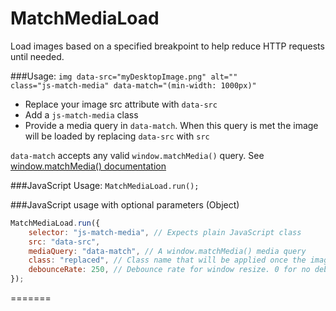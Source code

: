 # MatchMediaLoad

Load images based on a specified breakpoint to help reduce HTTP requests until needed.



###Usage:
<code>img data-src="myDesktopImage.png" alt="" class="js-match-media" data-match="(min-width: 1000px)"</code>



<ul>
    <li>Replace your image src attribute with <code>data-src</code></li>
    <li>Add a <code>js-match-media</code> class</li>
    <li>Provide a media query in <code>data-match</code>. When this query is met the image will be loaded by replacing <code>data-src</code> with <code>src</code></li>
</ul>


<code>data-match</code> accepts any valid <code>window.matchMedia()</code> query. See <a href="https://developer.mozilla.org/en-US/docs/Web/API/Window/matchMedia">window.matchMedia() documentation</a>




###JavaScript Usage:
<code>MatchMediaLoad.run();</code>


###JavaScript usage with optional parameters (Object)


```javascript
MatchMediaLoad.run({
    selector: "js-match-media", // Expects plain JavaScript class
    src: "data-src",
    mediaQuery: "data-match", // A window.matchMedia() media query
    class: "replaced", // Class name that will be applied once the image has been replaced 
    debounceRate: 250, // Debounce rate for window resize. 0 for no debounce.
});
```
=======